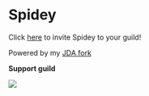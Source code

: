 # Spidey

Click [here](https://discordapp.com/oauth2/authorize?client_id=468523263853592576&scope=bot&permissions=1342188724) to invite Spidey to your guild!

Powered by my [JDA fork](https://github.com/caneleex/JDA)

**Support guild**

[![](https://discordapp.com/api/guilds/539029656309989386/embed.png?style=banner1)](https://discord.gg/cnAgKrv)
